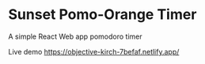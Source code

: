 # Sunset Pomo-Orange Timer
 A simple React Web app pomodoro timer

Live demo 
https://objective-kirch-7befaf.netlify.app/
